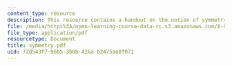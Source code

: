 ```yaml
---
content_type: resource
description: This resource contains a handout on the notion of symmetry in physics.
file: /media/https%3A/open-learning-course-data-rc.s3.amazonaws.com/8-033-relativity-fall-2006/72d543f796b53b0b426ab2475ae8f071_symmetry.pdf
file_type: application/pdf
resourcetype: Document
title: symmetry.pdf
uid: 72d543f7-96b5-3b0b-426a-b2475ae8f071
---
```

